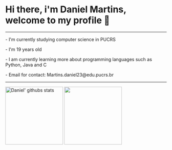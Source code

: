 <h1> Hi there, i'm Daniel Martins, welcome to my profile 👋 </h1>
<hr>
<p> - I'm currently studying computer science in PUCRS </p>
<p> - I'm 19 years old  </p>
<p> - I am currently learning more about programming languages ​​such as Python, Java and C </p>
<p> - Email for contact: Martins.daniel23@edu.pucrs.br </p>
<hr>
<div style: "display: inline_block">
  <a href="https://github.com/Daniel-C-Martins"><img height="180em" align="center" src="https://github-readme-stats.vercel.app/api?username=Daniel-C-Martins&show_icons=true&theme=city_lights&hide_border=true" alt="Daniel' githubs stats" /></a>
  <a href="https://github.com/anuraghazra/github-readme-stats"><img height="180em" align="center" src="https://github-readme-stats.vercel.app/api/top-langs/?username=Daniel-C-Martins&layout=compact&theme=city_lights&hide_border=true" /></a> 
</div>



